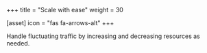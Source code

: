 +++
title = "Scale with ease"
weight = 30

[asset]
  icon = "fas fa-arrows-alt"
+++

Handle fluctuating traffic by increasing and decreasing resources as needed.
